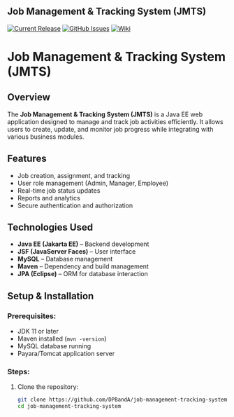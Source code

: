 ## Job Management & Tracking System (JMTS)

[![Current Release](https://img.shields.io/badge/release-latest-green.svg)](https://github.com/DPBandA/job-management-tracking-system/releases/latest)
[![GitHub Issues](https://img.shields.io/github/issues/dpbanda/job-management-tracking-system.svg)](https://github.com/dpbanda/job-management-tracking-system/issues)
[![Wiki](https://img.shields.io/badge/documentation-wiki-green.svg)](https://github.com/DPBandA/job-management-tracking-system/wiki)

# Job Management & Tracking System (JMTS)

## Overview
The **Job Management & Tracking System (JMTS)** is a Java EE web application designed to manage and track job activities efficiently. It allows users to create, update, and monitor job progress while integrating with various business modules.

## Features
- Job creation, assignment, and tracking
- User role management (Admin, Manager, Employee)
- Real-time job status updates
- Reports and analytics
- Secure authentication and authorization

## Technologies Used
- **Java EE (Jakarta EE)** – Backend development
- **JSF (JavaServer Faces)** – User interface
- **MySQL** – Database management
- **Maven** – Dependency and build management
- **JPA (Eclipse)** – ORM for database interaction

## Setup & Installation
### Prerequisites:
- JDK 11 or later
- Maven installed (`mvn -version`)
- MySQL database running
- Payara/Tomcat application server

### Steps:
1. Clone the repository:
   ```sh
   git clone https://github.com/DPBandA/job-management-tracking-system.git
   cd job-management-tracking-system

